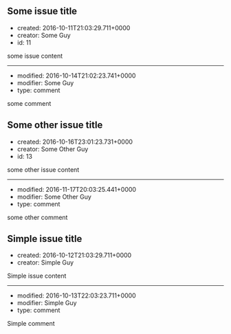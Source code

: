 ## Some issue title
+ created: 2016-10-11T21:03:29.711+0000
+ creator: Some Guy
+ id: 11

some issue content

---
+ modified: 2016-10-14T21:02:23.741+0000
+ modifier: Some Guy
+ type: comment

some comment

## Some other issue title
+ created: 2016-10-16T23:01:23.731+0000
+ creator: Some Other Guy
+ id: 13

some other issue content

---
+ modified: 2016-11-17T20:03:25.441+0000
+ modifier: Some Other Guy
+ type: comment

some other comment

## Simple issue title
+ created: 2016-10-12T21:03:29.711+0000
+ creator: Simple Guy

Simple issue content

---
+ modified: 2016-10-13T22:03:23.711+0000
+ modifier: Simple Guy
+ type: comment

Simple comment

